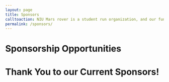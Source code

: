 ```yaml
---
layout: page
title: Sponsors
calltoaction: NIU Mars rover is a student run organization, and our funding comes from both the college and outside sponsors. The club's purpose is to educate and prepare students for life after graduation &mdash; applying the skills they learn in the classroom on real world design challenges.  We rely on generous sponsorship to help us accomplish that goal. If you are interested in sponsoring us, or would like to get in contact, please email us at <a href="mailto:niurover@gmail.com">niurover@gmail.com</a>.
permalink: /sponsors/
---
```


# Sponsorship Opportunities

<!-- Sponsorship packet stuff -->

# Thank You to our Current Sponsors!

<!--List our current sponsors, with logos, here-->


